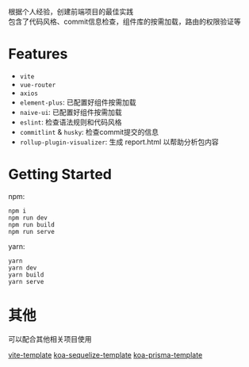 根据个人经验，创建前端项目的最佳实践  
包含了代码风格、commit信息检查，组件库的按需加载，路由的权限验证等

# Features

+ `vite`
+ `vue-router`
+ `axios`
+ `element-plus`: 已配置好组件按需加载
+ `naive-ui`: 已配置好组件按需加载
+ `eslint`: 检查语法规则和代码风格
+ `commitlint` & `husky`: 检查commit提交的信息
+ `rollup-plugin-visualizer`: 生成 report.html 以帮助分析包内容

# Getting Started 

npm:
```shell
npm i
npm run dev
npm run build
npm run serve
```

yarn:
```shell
yarn
yarn dev
yarn build
yarn serve
```

# 其他

可以配合其他相关项目使用

[vite-template](https://github.com/chenkai0520/vite-template)
[koa-sequelize-template](https://github.com/chenkai0520/koa-sequelize-template)
[koa-prisma-template](https://github.com/chenkai0520/koa-prisma-template)